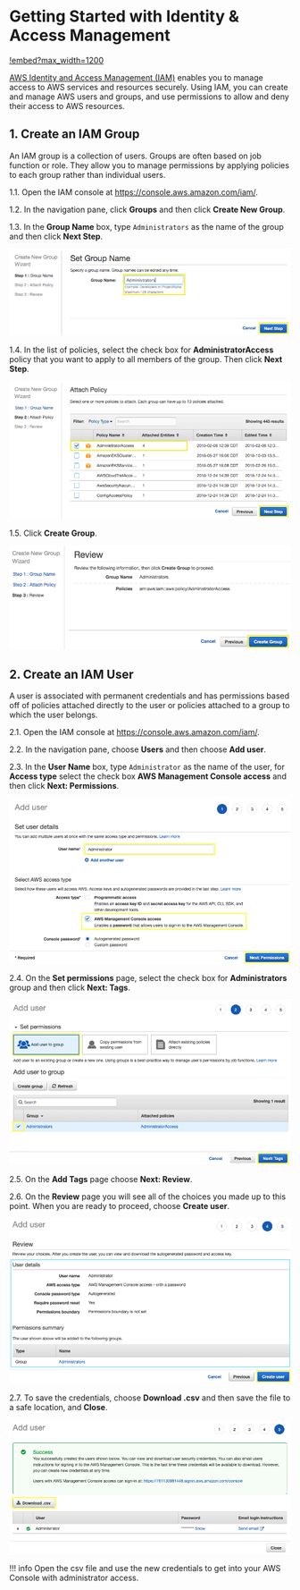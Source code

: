 # Getting Started with Identity & Access Management

[!embed?max_width=1200](https://www.youtube.com/watch?v=Ul6FW4UANGc)

[AWS Identity and Access Management (IAM)](https://aws.amazon.com/iam/) enables you to manage access to AWS services and resources securely. Using IAM, you can create and manage AWS users and groups, and use permissions to allow and deny their access to AWS resources. 


## 1. Create an IAM Group

An IAM group is a collection of users. Groups are often based on job function or role. They allow you to manage permissions by applying policies to each group rather than individual users.

1.1\. Open the IAM console at https://console.aws.amazon.com/iam/.

1.2\. In the navigation pane, click **Groups** and then click **Create New Group**.

1.3\. In the **Group Name** box, type `Administrators` as the name of the group and then click **Next Step**.

![IAM Group Name](images/iam-group-name.png)

1.4\. In the list of policies, select the check box for **AdministratorAccess** policy that you want to apply to all members of the group. Then click **Next Step**.

![IAM Group Policy](images/iam-group-policy.png)

1.5\. Click **Create Group**.

![IAM Group Create](images/iam-group-create.png)

## 2. Create an IAM User

A user is associated with permanent credentials and has permissions based off of policies attached directly to the user or policies attached to a group to which the user belongs.

2.1\. Open the IAM console at https://console.aws.amazon.com/iam/.

2.2\. In the navigation pane, choose **Users** and then choose **Add user**.

2.3\. In the **User Name** box, type `Administrator` as the name of the user, for **Access type** select the check box **AWS Management Console access** and then click **Next: Permissions**.

![IAM User Name](images/iam-user-name.png)

2.4\. On the **Set permissions** page, select the check box for **Administrators** group and then click **Next: Tags**.

![IAM User Select Group](images/iam-user-select-group.png)

2.5\. On the **Add Tags** page choose **Next: Review**.

2.6\. On the **Review** page you will see all of the choices you made up to this point. When you are ready to proceed, choose **Create user**.

![IAM User Create](images/iam-user-create.png)

2.7\. To save the credentials, choose **Download .csv** and then save the file to a safe location, and **Close**.

![IAM User Download](images/iam-user-download.png)

!!! info
    Open the csv file and use the new credentials to get into your AWS Console with administrator access.